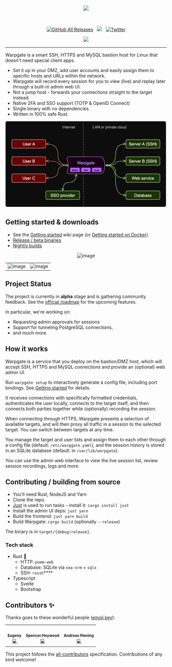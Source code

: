 <br/>

<p align="center">
<img src="warpgate-web/public/assets/logo.svg" width="100" />
</p>
<br/>
<p align="center">
<a href="https://github.com/warp-tech/warpgate/releases/latest"><img alt="GitHub All Releases" src="https://img.shields.io/github/downloads/warp-tech/warpgate/total.svg?label=DOWNLOADS&logo=github&style=for-the-badge"></a> &nbsp; <a href="https://nightly.link/warp-tech/warpgate/workflows/build/main"><img src="https://shields.io/badge/-Nightly%20Builds-orange?logo=hackthebox&logoColor=fff&style=for-the-badge"/></a> &nbsp; <a href="https://twitter.com/eugeeeeny"><img alt="Twitter" src="https://shields.io/badge/Subscribe-News-blue?logo=twitter&style=for-the-badge&color=blue"></a>
</p>


<p align="center">
  <a href="https://ko-fi.com/J3J8KWTF">
    <img src="https://cdn.ko-fi.com/cdn/kofi3.png?v=2" width="150">
  </a>
</p>

---

Warpgate is a smart SSH, HTTPS and MySQL bastion host for Linux that doesn't need special client apps.

* Set it up in your DMZ, add user accounts and easily assign them to specific hosts and URLs within the network.
* Warpgate will record every session for you to view (live) and replay later through a built-in admin web UI.
* Not a jump host - forwards your connections straight to the target instead.
* Native 2FA and SSO support (TOTP & OpenID Connect)
* Single binary with no dependencies.
* Written in 100% safe Rust.

![](docs/banner.png)

## Getting started & downloads

* See the [Getting started](https://github.com/warp-tech/warpgate/wiki/Getting-started) wiki page (or [Getting started on Docker](https://github.com/warp-tech/warpgate/wiki/Getting-started-on-Docker)).
* [Release / beta binaries](https://github.com/warp-tech/warpgate/releases)
* [Nightly builds](https://nightly.link/warp-tech/warpgate/workflows/build/main)

<center>
      <img width="783" alt="image" src="https://user-images.githubusercontent.com/161476/162640762-a91a2816-48c0-44d9-8b03-5b1e2cb42d51.png">
</center>

<table>
  <tr>
  <td>
    <img width="500" alt="image" src="https://user-images.githubusercontent.com/161476/177408495-80268a91-1a21-43bf-b171-2a563a322f5f.png">

  </td>
  <td>
    <img width="500" alt="image" src="https://user-images.githubusercontent.com/161476/177410749-cf029df7-223e-4c9c-827a-bb96dbe0a7c8.png">

  </td>
  </tr>
</table>

## Project Status

The project is currently in **alpha** stage and is gathering community feedback. See the [official roadmap](https://github.com/orgs/warp-tech/projects/1/views/2) for the upcoming features.

In particular, we're working on:

* Requesting admin approvals for sessions
* Support for tunneling PostgreSQL connections,
* and much more.

## How it works

Warpgate is a service that you deploy on the bastion/DMZ host, which will accept SSH, HTTPS and MySQL connections and provide an (optional) web admin UI.

Run `warpgate setup` to interactively generate a config file, including port bindings. See [Getting started](https://github.com/warp-tech/warpgate/wiki/Getting-started) for details.

It receives connections with specifically formatted credentials, authenticates the user locally, connects to the target itself, and then connects both parties together while (optionally) recording the session.

When connecting through HTTPS, Warpgate presents a selection of available targets, and will then proxy all traffic in a session to the selected target. You can switch between targets at any time.

You manage the target and user lists and assign them to each other through a config file (default: `/etc/warpgate.yaml`), and the session history is stored in an SQLite database (default: in `/var/lib/warpgate`).

You can use the admin web interface to view the live session list, review session recordings, logs and more.

## Contributing / building from source

* You'll need Rust, NodeJS and Yarn
* Clone the repo
* [Just](https://github.com/casey/just) is used to run tasks - install it: `cargo install just`
* Install the admin UI deps: `just yarn`
* Build the frontend: `just yarn build`
* Build Warpgate: `cargo build` (optionally `--release`)

The binary is in `target/{debug|release}`.

### Tech stack

* Rust 🦀
  * HTTP: `poem-web`
  * Database: SQLite via `sea-orm` + `sqlx`
  * SSH: `russh`****
* Typescript
  * Svelte
  * Bootstrap

## Contributors ✨

Thanks goes to these wonderful people ([emoji key](https://allcontributors.org/docs/en/emoji-key)):

<!-- ALL-CONTRIBUTORS-LIST:START - Do not remove or modify this section -->
<!-- prettier-ignore-start -->
<!-- markdownlint-disable -->
<table>
  <tr>
    <td align="center"><a href="https://github.com/Eugeny"><img src="https://avatars.githubusercontent.com/u/161476?v=4?s=100" width="100px;" alt=""/><br /><sub><b>Eugeny</b></sub></a><br /><a href="https://github.com/Eugeny/warpgate/commits?author=Eugeny" title="Code">💻</a></td>
    <td align="center"><a href="https://the-empire.systems/"><img src="https://avatars.githubusercontent.com/u/18178614?v=4?s=100" width="100px;" alt=""/><br /><sub><b>Spencer Heywood</b></sub></a><br /><a href="https://github.com/Eugeny/warpgate/commits?author=heywoodlh" title="Code">💻</a></td>
    <td align="center"><a href="https://github.com/apiening"><img src="https://avatars.githubusercontent.com/u/2064875?v=4?s=100" width="100px;" alt=""/><br /><sub><b>Andreas Piening</b></sub></a><br /><a href="https://github.com/Eugeny/warpgate/commits?author=apiening" title="Code">💻</a></td>
  </tr>
</table>

<!-- markdownlint-restore -->
<!-- prettier-ignore-end -->

<!-- ALL-CONTRIBUTORS-LIST:END -->

This project follows the [all-contributors](https://github.com/all-contributors/all-contributors) specification. Contributions of any kind welcome!
